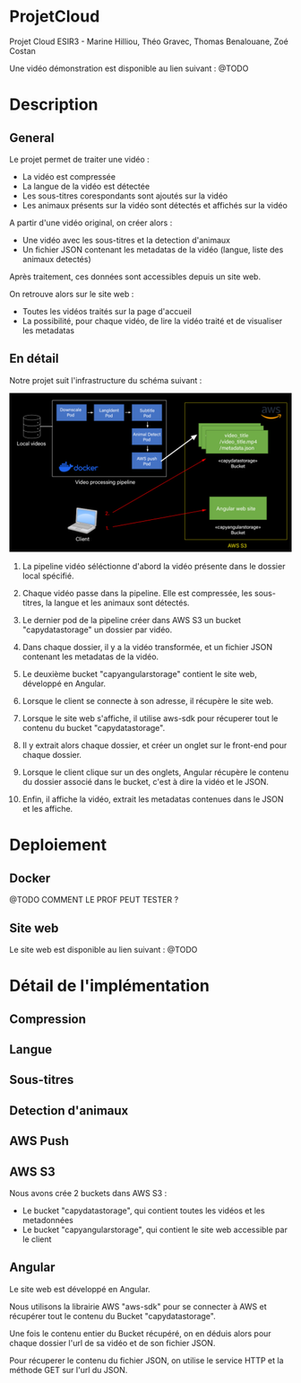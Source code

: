 # ProjetCloud

Projet Cloud ESIR3 - Marine Hilliou, Théo Gravec, Thomas Benalouane, Zoé Costan

Une vidéo démonstration est disponible au lien suivant :
@TODO

# Description

## General

Le projet permet de traiter une vidéo :
- La vidéo est compressée
- La langue de la vidéo est détectée
- Les sous-titres corespondants sont ajoutés sur la vidéo
- Les animaux présents sur la vidéo sont détectés et affichés sur la vidéo

A partir d'une vidéo original, on créer alors :
- Une vidéo avec les sous-titres et la detection d'animaux 
- Un fichier JSON contenant les metadatas de la vidéo (langue, liste des animaux detectés)

Après traitement, ces données sont accessibles depuis un site web.

On retrouve alors sur le site web :
- Toutes les vidéos traités sur la page d'accueil
- La possibilité, pour chaque vidéo, de lire la vidéo traité et de visualiser les metadatas

## En détail

Notre projet suit l'infrastructure du schéma suivant :

![infrastructure](infrastructure.png)

1. La pipeline vidéo séléctionne d'abord la vidéo présente dans le dossier local spécifié.

2. Chaque vidéo passe dans la pipeline. Elle est compressée, les sous-titres, la langue et les animaux sont détectés.

3. Le dernier pod de la pipeline créer dans AWS S3 un bucket "capydatastorage" un dossier par vidéo.

4. Dans chaque dossier, il y a la vidéo transformée, et un fichier JSON contenant les metadatas de la vidéo.

5. Le deuxième bucket "capyangularstorage" contient le site web, développé en Angular.

6. Lorsque le client se connecte à son adresse, il récupère le site web.

7. Lorsque le site web s'affiche, il utilise aws-sdk pour récuperer tout le contenu du bucket "capydatastorage".

8. Il y extrait alors chaque dossier, et créer un onglet sur le front-end pour chaque dossier.

9. Lorsque le client clique sur un des onglets, Angular récupère le contenu du dossier associé dans le bucket, c'est à dire la vidéo et le JSON.

10. Enfin, il affiche la vidéo, extrait les metadatas contenues dans le JSON et les affiche.
    
# Deploiement

## Docker

@TODO COMMENT LE PROF PEUT TESTER ?

## Site web

Le site web est disponible au lien suivant :
@TODO

# Détail de l'implémentation

## Compression

## Langue

## Sous-titres

## Detection d'animaux

## AWS Push

## AWS S3

Nous avons crée 2 buckets dans AWS S3 :
- Le bucket "capydatastorage", qui contient toutes les vidéos et les metadonnées
- Le bucket "capyangularstorage", qui contient le site web accessible par le client

## Angular

Le site web est développé en Angular.

Nous utilisons la librairie AWS "aws-sdk" pour se connecter à AWS et récupérer tout le contenu du Bucket "capydatastorage".

Une fois le contenu entier du Bucket récupéré, on en déduis alors pour chaque dossier l'url de sa vidéo et de son fichier JSON.

Pour récuperer le contenu du fichier JSON, on utilise le service HTTP et la méthode GET sur l'url du JSON.